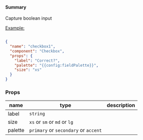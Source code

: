 #### Summary

Capture boolean input

<u>Example:</u>

```JSON

{
  "name": "checkbox1",
  "component": "Checkbox",
  "props": {
    "label": "Correct?",
    "palette": "{{config:fieldPalette}}",
    "size": "xs"
  }
}
```

### Props

| name    | type                                 | description |
| ------- | ------------------------------------ | ----------- |
| label   | `string`                             |             |
| size    | `xs` or `sm` or `md` or `lg`         |             |
| palette | `primary` or `secondary` or `accent` |             |
